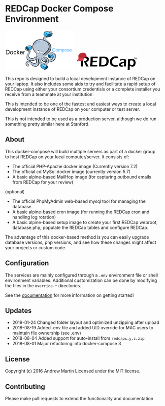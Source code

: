 # REDCap Docker Compose Environment

![Docker Compose][docker-compose-logo]
![REDCap][redcap-logo]

This repo is designed to build a local development instance of REDCap on your laptop.  It also includes some aids to try and facilitate a rapid setup of REDCap using either your consortium credentials or a complete installer you receive from a teammate at your institution.

This is intended to be one of the fastest and easiest ways to create a local development instance of REDCap on your computer or test server.

This is not intended to be used as a production server, although we do run something pretty similar here at Stanford.

## About
This docker-compose will build multiple servers as part of a docker group to host REDCap on your local computer/server.
It consists of:
 * The official PHP-Apache docker image (Currently version 7.2)
 * The official cd MySql docker image (currently version 5.7)
 * A basic alpine-based MailHop image (for capturing outbound emails from REDCap for your review)

(optional)
 * The official PhpMyAdmin web-based mysql tool for managing the database.
 * A basic alpine-based cron image (for running the REDCap cron and handling log rotation)
 * A basic alpine-based setup image to create your first REDCap webroot, database.php, populate the REDCap tables and configure REDCap.

The advantage of this docker-based method is you can easily upgrade database versions, php versions, and see how
these changes might affect your projects or custom code.

## Configuration
The services are mainly configured through a `.env` environment file or shell
environment variables.  Additional customization can be done by modifying the
files in the `override-*` directories.

See the [documentation](documentation/README.md) for more information on getting started!

## Updates
* 2019-01-24  Changed folder layout and optimized unzipping after upload
* 2018-08-19  Added .env file and added UID override for MAC users to maintain file ownership (see .env)
* 2018-08-04  Added support for auto-install from `redcapx.y.z.zip`
* 2018-08-01  Major refactoring into docker-compose 3

## License
Copyright (c) 2016 Andrew Martin
Licensed under the MIT license.

## Contributing
Please make pull requests to extend the functionality and documentation

[redcap-logo]: documentation/redcap-logo-large.png "REDCap"
[docker-compose-logo]: documentation/docker-compose.png "Docker Compose"